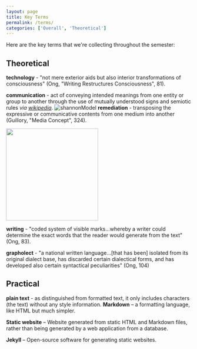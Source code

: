 ```yaml
---
layout: page
title: Key Terms 
permalink: /terms/
categories: ['Overall', 'Theoretical']
---
```

Here are the key terms that we're collecting throughout the semester: 

## Theoretical 

**technology** - "not mere exterior aids but also interior transformations of consciousness" (Ong, "Writing Restructures Consciousness", 81). 

**communication** -  act of conveying intended meanings from one entity or group to another through the use of mutually understood signs and semiotic rules *via [wikipedia](https://en.wikipedia.org/wiki/Communication)*.
![shannonModel](https://static1.squarespace.com/static/541f0bd4e4b0256ed5827d5e/t/5835a8373e00be1e33594339/1479911488940/?format=750w)
**remediation** - transposing the expressive or communicative contents from one medium into another (Guillory, "Media Concept", 324). 

<img src="https://opionator.files.wordpress.com/2011/07/game-of-thrones-poster-hbo.jpg" width="250">

**writing** - "coded system of visible marks...whereby a writer could determine the exact words that the reader would generate from the text" (Ong, 83). 

**grapholect** - "a national written language...[that has been] isolated from its original dialect base, has discarded certain dialectical forms, and has developed also certain syntactical peculiarities" (Ong, 104)

## Practical 

**plain text** - as distinguished from formatted text, it only includes characters (the text) without any style information. 
**Markdown** – a formatting language, like HTML but much simpler.

**Static website** – Website generated from static HTML and Markdown files, rather than being generated by a web application from a database. 

**Jekyll** – Open-source software for generating static websites. 

